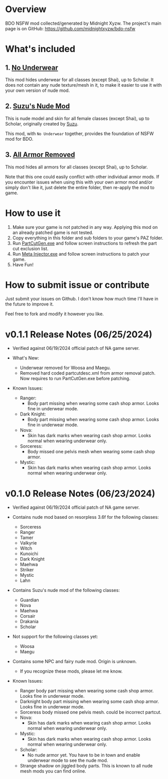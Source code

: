 # Overview

BDO NSFW mod collected/generated by Midnight Xyzw. The project's main page is on GitHub: https://github.com/midnightxyzw/bdo-nsfw

# What's included

## 1. [No Underwear](files_to_patch/_player/_00_no_underwear)
This mod hides underwear for all classes (except Shai), up to Scholar. It does not contain any nude texture/mesh in it, to make it easier to use it with your own version of nude mod.

## 2. [Suzu's Nude Mod](files_to_patch/_player/_00_suzu_nude)
This is nude model and skin for all female classes (except Shai), up to Scholar, originally created by [Suzu](https://www.undertow.club/downloads/authors/suzu-%E9%88%B4.26775/).

This mod, with `No Underwear` together, provides the foundation of NSFW mod for BDO.

## 3. [All Armor Removed](files_to_patch/_player/_00_all_armors_removed)

This mod hides all armors for all classes (except Shai), up to Scholar.

Note that this one could easily conflict with other individual armor mods. If you encounter issues when using this with your own armor mod and/or simply don't like it, just delete the entire folder, then re-apply the mod to game.

# How to use it

1. Make sure your game is not patched in any way. Applying this mod on an already patched game is not tested.
2. Copy everything in this folder and sub folders to your game's PAZ folder.
3. Run [PartCutGen.exe](PartCutGen.exe) and follow screen instructions to refresh the part cut exclusion list.
4. Run [Meta Injector.exe](<Meta Injector.exe>) and follow screen instructions to patch your game.
5. Have Fun!

# How to submit issue or contribute

Just submit your issues on Github. I don't know how much time I'll have in the future to improve it.

Feel free to fork and modify it however you like.

# v0.1.1 Release Notes (06/25/2024)

- Verified against 06/19/2024 official patch of NA game server.

- What's New:
  - Underwear removed for Woosa and Maegu.
  - Removed hard coded partcutdesc.xml from armor removal patch. Now requires to run PartCutGen.exe before patching.

- Known Issues:
  - Ranger:
    - Body part missing when wearing some cash shop armor. Looks fine in underwear mode.
  - Dark Knight:
    - Body part missing when wearing some cash shop armor. Looks fine in underwear mode.
  - Nova:
    - Skin has dark marks when wearing cash shop armor. Looks normal when wearing underwear only.
  - Sorceress:
    - Body missed one pelvis mesh when wearing some cash shop armor.
  - Mystic:
    - Skin has dark marks when wearing cash shop armor. Looks normal when wearing underwear only.

# v0.1.0 Release Notes (06/23/2024)

- Verified against 06/19/2024 official patch of NA game server.

- Contains nude mod based on resorpless 3.6f for the following classes:
  - Sorceress
  - Ranger
  - Tamer
  - Valkyrie
  - Witch
  - Kunoichi
  - Dark Knight
  - Maehwa
  - Striker
  - Mystic
  - Lahn

- Contains Suzu's nude mod of the following classes:
  - Guardian
  - Nova
  - Maehwa
  - Corsair
  - Drakania
  - Scholar

- Not support for the following classes yet:
  - Woosa
  - Maegu

- Contains some NPC and fairy nude mod. Origin is unknown.
  - If you recognize these mods, please let me know.

- Known Issues:
  - Ranger body part missing when wearing some cash shop armor. Looks fine in underwear mode.
  - Darknight body part missing when wearing some cash shop armor. Looks fine in underwear mode.
  - Sorceress body missed one pelvis mesh. could be incorrect partcut.
  - Nova:
    - Skin has dark marks when wearing cash shop armor. Looks normal when wearing underwear only.
  - Mystic:
    - Skin has dark marks when wearing cash shop armor. Looks normal when wearing underwear only.
  - Scholar:
    - No nude armor yet. You have to be in town and enable underwear mode to see the nude mod.
  - Strange shadow on jiggled body parts. This is known to all nude mesh mods you can find online.
